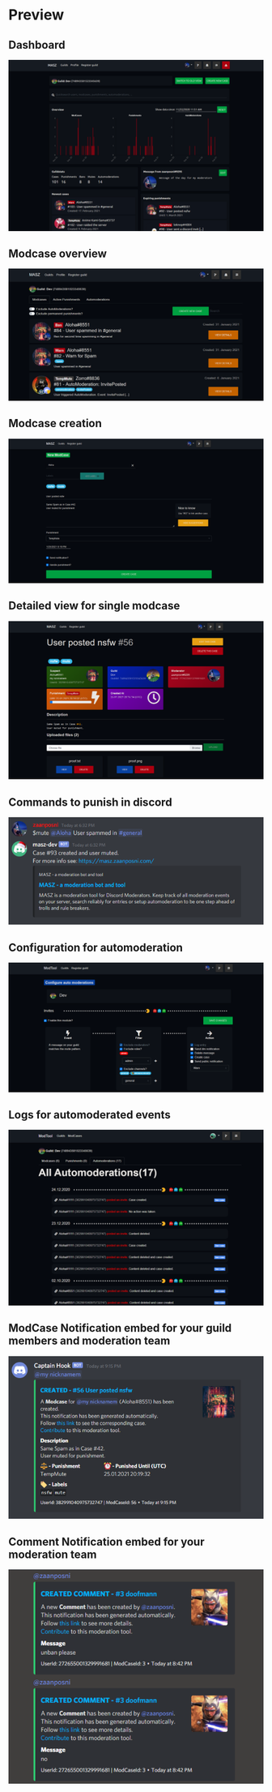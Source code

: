 # Preview

## Dashboard

<img src="dashboard.png"/>

## Modcase overview

<img src="modcases.png"/>

## Modcase creation

<img src="modcasecreate.png"/>

## Detailed view for single modcase

<img src="modcase.png"/>

## Commands to punish in discord

<img src="mute_command.png"/>

## Configuration for automoderation

<img src="automoderationconfig.png"/>

## Logs for automoderated events

<img src="automoderations.png"/>

## ModCase Notification embed for your guild members and moderation team

<img src="embed.png"/>

## Comment Notification embed for your moderation team

<img src="comments.png"/>
